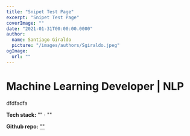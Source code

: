 ```yaml
---
title: "Snipet Test Page"
excerpt: "Snipet Test Page"
coverImage: ""
date: "2021-01-31T00:00:00.0000"
author:
  name: Santiago Giraldo
  picture: "/images/authors/Sgiraldo.jpeg"
ogImage:
  url: ""
---
```


# Machine Learning Developer | NLP

dfdfadfa

**Tech stack:** "" · ""

**Github repo:** [""]("")

